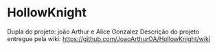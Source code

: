 # HollowKnight
Dupla do projeto: joão Arthur e Alice Gonzalez
Descrição do projeto entregue pela wiki:
https://github.com/JoaoArthurOA/HollowKnight/wiki
